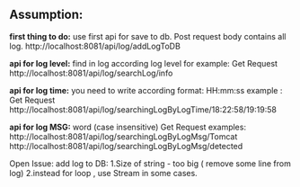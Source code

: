 
## Assumption:

**first thing to do:** use first api for save to db.
 Post request
 body contains all log.
http://localhost:8081/api/log/addLogToDB

**api for log level:** find in log according log level
for example: Get Request
http://localhost:8081/api/log/searchLog/info


**api for log time:** you need to write according format:
HH:mm:ss
example : Get Request
http://localhost:8081/api/log/searchingLogByLogTime/18:22:58/19:19:58

**api for log MSG:** word (case insensitive)
Get Request
examples:
http://localhost:8081/api/log/searchingLogByLogMsg/Tomcat
http://localhost:8081/api/log/searchingLogByLogMsg/detected 

Open Issue:
add log to DB:
1.Size of string - too big  ( remove some line from log)
2.instead for loop , use Stream in some cases.
